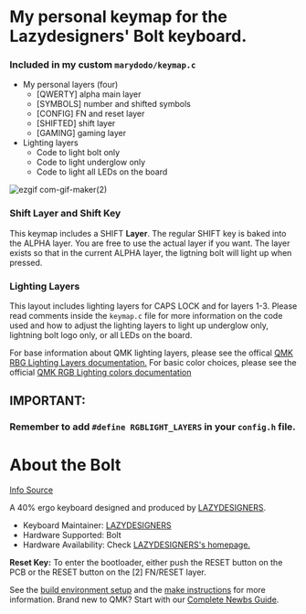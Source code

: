 # My personal keymap for the Lazydesigners' Bolt keyboard. 

### Included in my custom `marydodo/keymap.c`
  * My personal layers (four)
    * [QWERTY] alpha main layer
    * [SYMBOLS] number and shifted symbols
    * [CONFIG] FN and reset layer
    * [SHIFTED] shift layer
    * [GAMING] gaming layer
  * Lighting layers
    * Code to light bolt only
    * Code to light underglow only
    * Code to light all LEDs on the board


![ezgif com-gif-maker(2)](https://user-images.githubusercontent.com/56741532/174405805-63ade057-e5d4-4930-af3f-dd66d1c90f07.gif)

### Shift Layer and Shift Key

This keymap includes a SHIFT **Layer**. The regular SHIFT key is baked into the ALPHA layer. You are free to use the actual layer if you want. The layer exists so that in the current ALPHA layer, the ligtning bolt will light up when pressed.  

### Lighting Layers
This layout includes lighting layers for CAPS LOCK and for layers 1-3. Please read comments inside the `keymap.c` file for more information on the code used and how to adjust the lighting layers to light up underglow only, lightning bolt logo only, or all LEDs on the board. 

For base information about QMK lighting layers, please see the offical [QMK RBG Lighting Layers documentation.](https://docs.qmk.fm/#/feature_rgblight?id=lighting-layers)
For basic color choices, please see the official [QMK RGB Lighting colors documentation](https://docs.qmk.fm/#/feature_rgblight?id=colors)

## IMPORTANT:

### Remember to add `#define RGBLIGHT_LAYERS` in your `config.h` file.

# About the Bolt

[Info Source](https://github.com/jackytrabbit/qmk_firmware/tree/master/keyboards/lazydesigners/bolt)

A 40% ergo keyboard designed and produced by [LAZYDESIGNERS](http://lazydesigners.cn).

* Keyboard Maintainer: [LAZYDESIGNERS](https://github.com/jackytrabbit)
* Hardware Supported: Bolt
* Hardware Availability: Check [LAZYDESIGNERS's homepage.](http://lazydesigners.cn)


**Reset Key:** To enter the bootloader, either push the RESET button on the PCB or the RESET button on the [2] FN/RESET layer.

See the [build environment setup](https://docs.qmk.fm/#/getting_started_build_tools) and the [make instructions](https://docs.qmk.fm/#/getting_started_make_guide) for more information. Brand new to QMK? Start with our [Complete Newbs Guide](https://docs.qmk.fm/#/newbs).
